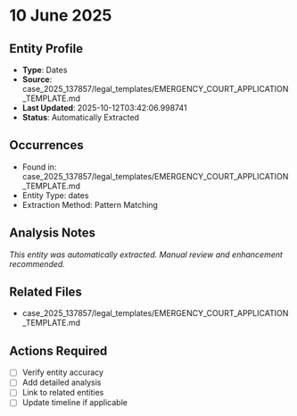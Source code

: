 # 10 June 2025

## Entity Profile
- **Type**: Dates
- **Source**: case_2025_137857/legal_templates/EMERGENCY_COURT_APPLICATION_TEMPLATE.md
- **Last Updated**: 2025-10-12T03:42:06.998741
- **Status**: Automatically Extracted

## Occurrences
- Found in: case_2025_137857/legal_templates/EMERGENCY_COURT_APPLICATION_TEMPLATE.md
- Entity Type: dates
- Extraction Method: Pattern Matching

## Analysis Notes
*This entity was automatically extracted. Manual review and enhancement recommended.*

## Related Files
- case_2025_137857/legal_templates/EMERGENCY_COURT_APPLICATION_TEMPLATE.md

## Actions Required
- [ ] Verify entity accuracy
- [ ] Add detailed analysis
- [ ] Link to related entities
- [ ] Update timeline if applicable
